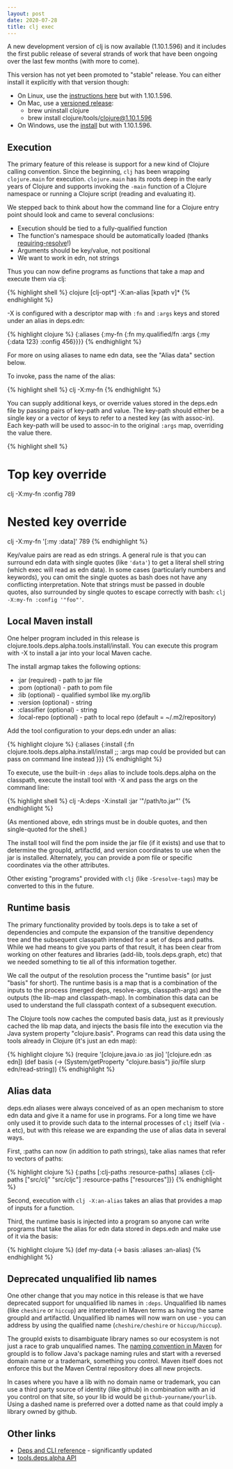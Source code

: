 ```yaml
---
layout: post
date: 2020-07-28
title: clj exec
---
```


A new development version of clj is now available (1.10.1.596) and it includes the first public release of several strands of work that have been ongoing over the last few months (with more to come).

This version has not yet been promoted to "stable" release. You can either install it explicitly with that version though:

* On Linux, use the [instructions here](https://clojure.org/guides/getting_started#_installation_on_linux) but with 1.10.1.596.
* On Mac, use a [versioned release](https://github.com/clojure/homebrew-tools#version-archive-tool-releases):
  * brew uninstall clojure
  * brew install clojure/tools/clojure@1.10.1.596
* On Windows, use the [install](https://github.com/clojure/tools.deps.alpha/wiki/clj-on-Windows#install) but with 1.10.1.596. 

## Execution

The primary feature of this release is support for a new kind of Clojure calling convention. Since the beginning, `clj` has been wrapping `clojure.main` for execution. `clojure.main` has its roots deep in the early years of Clojure and supports invoking the `-main` function of a Clojure namespace or running a Clojure script (reading and evaluating it).

We stepped back to think about how the command line for a Clojure entry point should look and came to several conclusions:

* Execution should be tied to a fully-qualified function
* The function's namespace should be automatically loaded (thanks [requiring-resolve](https://clojure.github.io/clojure/clojure.core-api.html#clojure.core/requiring-resolve)!)
* Arguments should be key/value, not positional
* We want to work in edn, not strings

Thus you can now define programs as functions that take a map and execute them via clj:

{% highlight shell %}
clojure [clj-opt*] -X:an-alias [kpath v]*
{% endhighlight %}

-X is configured with a descriptor map with `:fn` and `:args` keys and stored under an alias in deps.edn:

{% highlight clojure %}
{:aliases
 {:my-fn
  {:fn my.qualified/fn
   :args {:my {:data 123}
          :config 456}}}}
{% endhighlight %}

For more on using aliases to name edn data, see the "Alias data" section below.

To invoke, pass the name of the alias:

{% highlight shell %}
clj -X:my-fn
{% endhighlight %}

You can supply additional keys, or override values stored in the deps.edn file by passing pairs of key-path and value. The key-path should either be a single key or a vector of keys to refer to a nested key (as with assoc-in). Each key-path will be used to assoc-in to the original `:args` map, overriding the value there.

{% highlight shell %}
# Top key override
clj -X:my-fn :config 789

# Nested key override
clj -X:my-fn '[:my :data]' 789
{% endhighlight %}

Key/value pairs are read as edn strings. A general rule is that you can surround edn data with single quotes (like `'data'`) to get a literal shell string (which exec will read as edn data). In some cases (particularly numbers and keywords), you can omit the single quotes as bash does not have any conflicting interpretation. Note that strings must be passed in double quotes, also surrounded by single quotes to escape correctly with bash: `clj -X:my-fn :config '"foo"'`.

## Local Maven install

One helper program included in this release is clojure.tools.deps.alpha.tools.install/install. You can execute this program with -X to install a jar into your local Maven cache.

The install argmap takes the following options:

* :jar (required) - path to jar file
* :pom (optional) - path to pom file
* :lib (optional) - qualified symbol like my.org/lib
* :version (optional) - string
* :classifier (optional) - string
* :local-repo (optional) - path to local repo (default = ~/.m2/repository)

Add the tool configuration to your deps.edn under an alias:

{% highlight clojure %}
{:aliases
 {:install
  {:fn clojure.tools.deps.alpha.install/install
  ;; :args map could be provided but can pass on command line instead
  }}}
{% endhighlight %}

To execute, use the built-in `:deps` alias to include tools.deps.alpha on the classpath, execute the install tool with -X and pass the args on the command line:

{% highlight shell %}
clj -A:deps -X:install :jar '"/path/to.jar"'
{% endhighlight %}

(As mentioned above, edn strings must be in double quotes, and then single-quoted for the shell.)

The install tool will find the pom inside the jar file (if it exists) and use that to determine the groupId, artifactId, and version coordinates to use when the jar is installed. Alternately, you can provide a pom file or specific coordinates via the other attributes.

Other existing "programs" provided with `clj` (like `-Sresolve-tags`) may be converted to this in the future. 

## Runtime basis

The primary functionality provided by tools.deps is to take a set of dependencies and compute the expansion of the transitive dependency tree and the subsequent classpath intended for a set of deps and paths. While we had means to give you parts of that result, it has been clear from working on other features and libraries (add-lib, tools.deps.graph, etc) that we needed something to tie all of this information together.

We call the output of the resolution process the "runtime basis" (or just "basis" for short). The runtime basis is a map that is a combination of the inputs to the process (merged deps, resolve-args, classpath-args) and the outputs (the lib-map and classpath-map). In combination this data can be used to understand the full classpath context of a subsequent execution.

The Clojure tools now caches the computed basis data, just as it previously cached the lib map data, and injects the basis file into the execution via the Java system property "clojure.basis". Programs can read this data using the tools already in Clojure (it's just an edn map):

{% highlight clojure %}
(require '[clojure.java.io :as jio] '[clojure.edn :as edn])
(def basis (-> (System/getProperty "clojure.basis") 
               jio/file
               slurp
               edn/read-string))
{% endhighlight %}

## Alias data

deps.edn aliases were always conceived of as an open mechanism to store edn data and give it a name for use in programs. For a long time we have only used it to provide such data to the internal processes of `clj` itself (via `-A` etc), but with this release we are expanding the use of alias data in several ways.

First, :paths can now (in addition to path strings), take alias names that refer to vectors of paths:

{% highlight clojure %}
{:paths [:clj-paths :resource-paths]
 :aliases
 {:clj-paths ["src/clj" "src/cljc"]
  :resource-paths ["resources"]}}
{% endhighlight %}

Second, execution with `clj -X:an-alias` takes an alias that provides a map of inputs for a function.

Third, the runtime basis is injected into a program so anyone can write programs that take the alias for edn data stored in deps.edn and make use of it via the basis:

{% highlight clojure %}
(def my-data (-> basis :aliases :an-alias)
{% endhighlight %}

## Deprecated unqualified lib names

One other change that you may notice in this release is that we have deprecated support for unqualified lib names in `:deps`. Unqualified lib names (like `cheshire` or `hiccup`) are interpreted in Maven terms as having the same groupId and artifactId. Unqualified lib names will now warn on use - you can address by using the qualified name (`cheshire/cheshire` or `hiccup/hiccup`).

The groupId exists to disambiguate library names so our ecosystem is not just a race to grab unqualified names. The [naming convention in Maven](https://maven.apache.org/guides/mini/guide-naming-conventions.html) for groupId is to follow Java's package naming rules and start with a reversed domain name or a trademark, something you control. Maven itself does not enforce this but the Maven Central repository does all new projects.

In cases where you have a lib with no domain name or trademark, you can use a third party source of identity (like github) in combination with an id you control on that site, so your lib id would be `github-yourname/yourlib`. Using a dashed name is preferred over a dotted name as that could imply a library owned by github.

## Other links

* [Deps and CLI reference](https://clojure.org/reference/deps_and_cli) - significantly updated
* [tools.deps.alpha API](https://clojure.github.io/tools.deps.alpha/)
